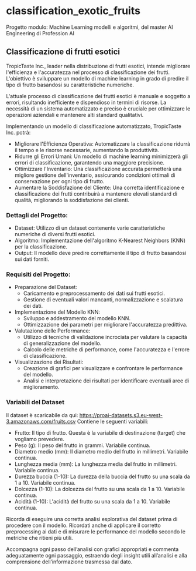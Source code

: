 # classification_exotic_fruits
Progetto modulo: Machine Learning modelli e algoritmi, del master AI Engineering di Profession AI

## Classificazione di frutti esotici
TropicTaste Inc., leader nella distribuzione di frutti esotici, intende migliorare l'efficienza e l'accuratezza nel processo di classificazione dei frutti. L'obiettivo è sviluppare un modello di machine learning in grado di predire il tipo di frutto basandosi su caratteristiche numeriche.

L'attuale processo di classificazione dei frutti esotici è manuale e soggetto a errori, risultando inefficiente e dispendioso in termini di risorse. La necessità di un sistema automatizzato e preciso è cruciale per ottimizzare le operazioni aziendali e mantenere alti standard qualitativi.

Implementando un modello di classificazione automatizzato, TropicTaste Inc. potrà:
- Migliorare l'Efficienza Operativa: Automatizzare la classificazione ridurrà il tempo e le risorse necessarie, aumentando la produttività.
- Ridurre gli Errori Umani: Un modello di machine learning minimizzerà gli errori di classificazione, garantendo una maggiore precisione.
- Ottimizzare l'Inventario: Una classificazione accurata permetterà una migliore gestione dell'inventario, assicurando condizioni ottimali di conservazione per ogni tipo di frutto.
- Aumentare la Soddisfazione del Cliente: Una corretta identificazione e classificazione dei frutti contribuirà a mantenere elevati standard di qualità, migliorando la soddisfazione dei clienti.

### Dettagli del Progetto:
- Dataset: Utilizzo di un dataset contenente varie caratteristiche numeriche di diversi frutti esotici.
- Algoritmo: Implementazione dell'algoritmo K-Nearest Neighbors (KNN) per la classificazione.
- Output: Il modello deve predire correttamente il tipo di frutto basandosi sui dati forniti.

### Requisiti del Progetto:
- Preparazione del Dataset:
  - Caricamento e preprocessamento dei dati sui frutti esotici.
  - Gestione di eventuali valori mancanti, normalizzazione e scalatura dei dati.
- Implementazione del Modello KNN:
  - Sviluppo e addestramento del modello KNN.
  - Ottimizzazione dei parametri per migliorare l'accuratezza predittiva.
- Valutazione delle Performance:
  - Utilizzo di tecniche di validazione incrociata per valutare la capacità di generalizzazione del modello.
  - Calcolo delle metriche di performance, come l'accuratezza e l'errore di classificazione.
- Visualizzazione dei Risultati:
  - Creazione di grafici per visualizzare e confrontare le performance del modello.
  - Analisi e interpretazione dei risultati per identificare eventuali aree di miglioramento.

### Variabili del Dataset
Il dataset è scaricabile da qui: https://proai-datasets.s3.eu-west-3.amazonaws.com/fruits.csv
Contiene le seguenti variabili:
- Frutto: Il tipo di frutto. Questa è la variabile di destinazione (target) che vogliamo prevedere.
- Peso (g): Il peso del frutto in grammi. Variabile continua.
- Diametro medio (mm): Il diametro medio del frutto in millimetri. Variabile continua.
- Lunghezza media (mm): La lunghezza media del frutto in millimetri. Variabile continua.
- Durezza buccia (1-10): La durezza della buccia del frutto su una scala da 1 a 10. Variabile continua.
- Dolcezza (1-10): La dolcezza del frutto su una scala da 1 a 10. Variabile continua.
- Acidità (1-10): L'acidità del frutto su una scala da 1 a 10. Variabile continua.

Ricorda di eseguire una corretta analisi esplorativa del dataset prima di procedere con il modello. Ricordati anche di applicare il corretto preprocessing ai dati e di misurare le performance del modello secondo le metriche che ritieni più utili.

Accompagna ogni passo dell’analisi con grafici appropriati e commenta adeguatamente ogni passaggio, estraendo degli insight utili all’analisi e alla comprensione dell’informazione trasmessa dal dato.
